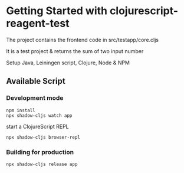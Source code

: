 # Getting Started with clojurescript-reagent-test
 
The project contains the frontend code in src/testapp/core.cljs

It is a test project & returns the sum of two input number
 
Setup Java, Leiningen script, Clojure, Node & NPM
 
## Available Script
 
### Development mode
```
npm install
npx shadow-cljs watch app
```
start a ClojureScript REPL
```
npx shadow-cljs browser-repl
```
### Building for production

```
npx shadow-cljs release app
```